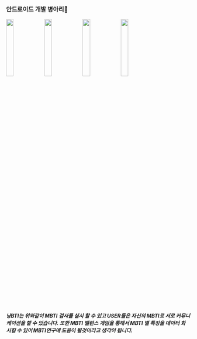 ### 안드로이드 개발 병아리👋
<div><img width= "20%" src = "https://user-images.githubusercontent.com/78770548/145712573-e2f67578-d044-40b2-bf3b-88a2769df90c.png"/>
<img width ="20%" src = "https://user-images.githubusercontent.com/78770548/145712708-42a700aa-17e5-465c-bfa1-1036db118792.png"/>
  <img width= "20%" src ="https://user-images.githubusercontent.com/78770548/145712787-492448e4-2d11-4ff9-9bf0-4713066711f0.png"/>
  <img width= "20%" src ="https://user-images.githubusercontent.com/78770548/145712788-0bfc96ba-c8d4-4c87-a5cd-509073b22d46.png"/><div/>
  <div><h5>냥BTI는 위와같이 MBTI 검사를 실시 할 수 있고 USER들은 자신의 MBTI로 서로 커뮤니케이션을 할 수 있습니다. 또한 MBTI 밸런스 게임을 통해서 MBTI 별 특징을 데이터 화 시킬 수 있어 MBTI연구에 도움이 될것이라고 생각이 됩니다.<h5/><div/>
  

<!--
**leechigu/leechigu** is a ✨ _special_ ✨ repository because its `README.md` (this file) appears on your GitHub profile.

Here are some ideas to get you started:

- 🔭 I’m currently working on ...
- 🌱 I’m currently learning ...
- 👯 I’m looking to collaborate on ...
- 🤔 I’m looking for help with ...
- 💬 Ask me about ...
- 📫 How to reach me: ...
- 😄 Pronouns: ...
- ⚡ Fun fact: ...
-->
